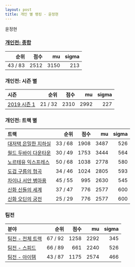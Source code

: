 ```yaml
---
layout: post
title: 개인 별 랭킹 - 윤정현
---
```


윤정현

### [개인전: 종합](../singles-full)

| 순위 | 점수 | mu | sigma |
|---:|---:|---:|---:|
| 43 / 83 | 2512 | 3150 | 213 |

### 개인전: 시즌 별

| 시즌 | 순위 | 점수 | mu | sigma |
|:---|---:|---:|---:|---:|
| [2019 시즌 1](../s2019_1) | 21 / 32 | 2310 | 2992 | 227 |

### 개인전: 트랙 별

| 트랙 | 순위 | 점수 | mu | sigma |
|:---|---:|---:|---:|---:|
| [대저택 은밀한 지하실](../jeotaek) | 33 / 68 | 1908 | 3487 | 526 |
| [월드 두바이 다운타운](../dubai) | 30 / 49 | 1753 | 3444 | 564 |
| [노르테유 익스프레스](../noex) | 50 / 68 | 1038 | 2778 | 580 |
| [도검 구름의 협곡](../hyupgog) | 34 / 46 | 1024 | 2805 | 593 |
| [차이나 서안 병마용](../byeongma) | 45 / 55 | 995 | 2630 | 545 |
| [신화 신들의 세계](../shinsegye) | 37 / 47 | 776 | 2577 | 600 |
| [신화 오딘의 궁전](../odin) | 25 / 29 | 776 | 2577 | 600 |

### 팀전

| 분야 | 순위 | 점수 | mu | sigma |
|:---|---:|---:|---:|---:|
| [팀전 - 전체 트랙](../team-full) | 67 / 92 | 1258 | 2292 | 345 |
| [팀전 - 스피드](../team-speed) | 66 / 89 | 661 | 2240 | 526 |
| [팀전 - 아이템](../team-item) | 43 / 87 | 1175 | 2574 | 466 |
